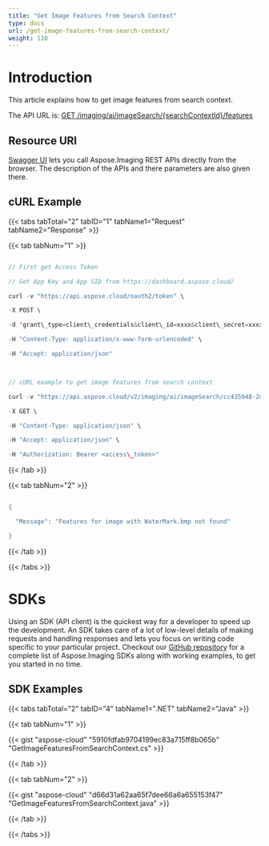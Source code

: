 ```yaml
---
title: "Get Image Features from Search Context"
type: docs
url: /get-image-features-from-search-context/
weight: 110
---
```


# **Introduction**
This article explains how to get image features from search context.

The API URL is: [GET /imaging/ai/imageSearch/{searchContextId}/features](https://apireference.aspose.cloud/imaging/#/SearchContextFeatures/GetImageFeatures)
## **Resource URI**
[Swagger UI](https://apireference.aspose.cloud/imaging/#/SearchContextFeatures/GetImageFeatures) lets you call Aspose.Imaging REST APIs directly from the browser. The description of the APIs and there parameters are also given there.
## **cURL Example**
{{< tabs tabTotal="2" tabID="1" tabName1="Request" tabName2="Response" >}}

{{< tab tabNum="1" >}}

```java

// First get Access Token

// Get App Key and App SID from https://dashboard.aspose.cloud/

curl -v "https://api.aspose.cloud/oauth2/token" \

-X POST \

-d 'grant\_type=client\_credentials&client\_id=xxxx&client\_secret=xxxx' \

-H "Content-Type: application/x-www-form-urlencoded" \

-H "Accept: application/json"



// cURL example to get image features from search context

curl -v "https://api.aspose.cloud/v2/imaging/ai/imageSearch/cc435948-2dc3-4269-9299-052baa314d72/features?imageId=WaterMark.bmp" \

-X GET \

-H "Content-Type: application/json" \

-H "Accept: application/json" \

-H "Authorization: Bearer <access\_token>"

```

{{< /tab >}}

{{< tab tabNum="2" >}}

```java

{

  "Message": "Features for image with WaterMark.bmp not found"

}

```

{{< /tab >}}

{{< /tabs >}}
# **SDKs**
Using an SDK (API client) is the quickest way for a developer to speed up the development. An SDK takes care of a lot of low-level details of making requests and handling responses and lets you focus on writing code specific to your particular project. Checkout our [GitHub repository](https://github.com/aspose-imaging-cloud) for a complete list of Aspose.Imaging SDKs along with working examples, to get you started in no time.
## **SDK Examples**
{{< tabs tabTotal="2" tabID="4" tabName1=".NET" tabName2="Java" >}}

{{< tab tabNum="1" >}}

{{< gist "aspose-cloud" "5910fdfab9704199ec83a715ff8b065b" "GetImageFeaturesFromSearchContext.cs" >}}

{{< /tab >}}

{{< tab tabNum="2" >}}

{{< gist "aspose-cloud" "d66d31a62aa65f7dee66a6a655153f47" "GetImageFeaturesFromSearchContext.java" >}}

{{< /tab >}}

{{< /tabs >}}
